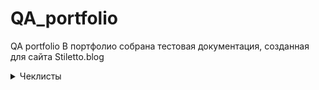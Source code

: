 # QA_portfolio
QA portfolio
В портфолио собрана тестовая документация, созданная для сайта Stiletto.blog<br>
 <details>
 <summary>Чеклисты</summary>
***
| №      	| Описание проверки                                                                                                                    	| Версия для ПК (Залогиненный пользователь) 	| Мобильная версия(Залогиненный пользователь) 	| Версия для ПК (Незалогиненный пользователь) 	| Мобильная версияНезалогиненный пользователь 	|
|--------	|--------------------------------------------------------------------------------------------------------------------------------------	|-------------------------------------------	|---------------------------------------------	|---------------------------------------------	|---------------------------------------------	|
| Раздел 	| (Не)главная страница                                                                                                                 	|                                           	|                                             	|                                             	|                                             	|
| 1      	| Просмотр главной страницы                                                                                                            	| Пройдено                                  	| Пройдено                                    	| Пройдено                                    	| Пройдено                                    	|
| 2      	| Просмотр поста на главной                                                                                                            	| Пройдено                                  	| Пройдено                                    	| Пройдено                                    	| Пройдено                                    	|
| 3      	| Переход в пост по клику на название                                                                                                  	| Пройдено                                  	| Пройдено                                    	| Пройдено                                    	| Пройдено                                    	|
| 4      	| Переход в пост по клику на фото                                                                                                      	| Пройдено                                  	| Пройдено                                    	| Пройдено                                    	| Пройдено                                    	|
| 5      	| Просмотр постов выбранной тематики через выбор подраздела                                                                            	| Пройдено                                  	| Не пройдено                                 	| Пройдено                                    	| Не пройдено                                 	|
| 6      	| Просмотр постов выбранной тематики по клику на тэг в посте                                                                           	| Пройдено                                  	| Пройдено                                    	| Пройдено                                    	| Пройдено                                    	|
| 7      	| Комментирование (форма для ввода)                                                                                                    	| Пройдено                                  	| Пройдено                                    	| Пройдено                                    	| Пройдено                                    	|
| 8      	| Кнопки навигации между страницами                                                                                                    	| Пройдено                                  	| Пройдено                                    	| Пройдено                                    	| Пройдено                                    	|
| 9      	| Кнопки навигации вверх/низ страницы                                                                                                  	| Пройдено                                  	| Пройдено                                    	| Пройдено                                    	| Пройдено                                    	|
| 10     	| Изменение цветовой темы                                                                                                              	| Пройдено                                  	| Пройдено                                    	| Пройдено                                    	| Пройдено                                    	|
| 11     	| Просмотр профайла пользователя (доступно только авторизованным пользователям)                                                        	| Пройдено                                  	| Пройдено                                    	| Пройдено                                    	| Пройдено                                    	|
| 12     	| Просмотр страницы поиска (доступно только авторизованным пользователям)                                                              	| Пройдено                                  	| Пройдено                                    	| Пройдено                                    	| Пройдено                                    	|
| 13     	| Просмотр рейтинга пользователей                                                                                                      	| Пройдено                                  	| Пройдено                                    	| Пройдено                                    	| Пройдено                                    	|
|        	| Блоги                                                                                                                                	|                                           	|                                             	|                                             	|                                             	|
| 1      	| Просмотр  страницы блогов                                                                                                            	| Пройдено                                  	| Пройдено                                    	| Пройдено                                    	| Пройдено                                    	|
| 2      	| Просмотр поста                                                                                                                       	| Пройдено                                  	| Пройдено                                    	| Пройдено                                    	| Пройдено                                    	|
| 3      	| Переход по ссылке                                                                                                                    	| Пройдено                                  	| Пройдено                                    	| Пройдено                                    	| Пройдено                                    	|
| 4      	| Просмотр постов через выбор тематики                                                                                                 	| Пройдено                                  	| Не пройдено (см. проверку выше)             	| Пройдено                                    	| Не пройдено (см. проверку выше)             	|
| 5      	| Комментирование (форма для ввода)                                                                                                    	| Пройдено                                  	| Пройдено                                    	| Пройдено                                    	| Пройдено                                    	|
| 6      	| Кнопки навигации между страницами                                                                                                    	| Пройдено                                  	| Пройдено                                    	| Пройдено                                    	| Пройдено                                    	|
| 7      	| Кнопки навигации вверх/низ страницы                                                                                                  	| Пройдено                                  	| Пройдено                                    	| Пройдено                                    	| Пройдено                                    	|
| 8      	| Просмотр рейтинга пользователей (доступно только авторизованным пользователям)                                                       	| Пройдено                                  	| Пройдено                                    	| Пройдено                                    	| Пройдено                                    	|
| 9      	| Просмотр рейтинга Топ-постов недели                                                                                                  	| Пройдено                                  	| Пройдено                                    	| Пройдено                                    	| Пройдено                                    	|
| 10     	| Просмотр рейтинга Топ-постов по посещаемости                                                                                         	| Пройдено                                  	| Пройдено                                    	| Пройдено                                    	| Пройдено                                    	|
| 11     	| Изменение цветовой темы                                                                                                              	| Частично пройдено.                        	| Частично пройдено.                          	| Пройдено                                    	| Пройдено                                    	|
|        	| Профиль другого пользователя                                                                                                         	|                                           	|                                             	|                                             	|                                             	|
| 1      	| Переход на страницу пользователя по клику на аватарку (в комментарии)                                                                	| Пройдено                                  	| Пройдено                                    	| Пройдено                                    	| Пройдено                                    	|
| 2      	| Переход на страницу пользователя по клику на ник (в комментарии)                                                                     	| Пройдено                                  	| Пройдено                                    	| Пройдено                                    	| Пройдено                                    	|
| 3      	| Переход на страницу пользователя (автора поста) по клику на аватарку (на странице блогов)                                            	| Пройдено                                  	| Пройдено                                    	| Пройдено                                    	| Пройдено                                    	|
| 4      	| Переход на страницу пользователя (автора поста) по клику на аватарку (на странице блога)                                             	| Пройдено                                  	| Пройдено                                    	| Пройдено                                    	| Пройдено                                    	|
| 5      	| Переход на страницу пользователя (автора поста) по клику на ник (на странице блогов)                                                 	| Пройдено                                  	| Пройдено                                    	| Пройдено                                    	| Пройдено                                    	|
| 6      	| Просмотр профайла пользователя                                                                                                       	| Пройдено                                  	| Пройдено                                    	| Пройдено                                    	| Пройдено                                    	|
| 7      	| Просмотр постов пользователя                                                                                                         	| Частично пройдено                         	| Частично пройдено                           	| Пройдено                                    	| Пройдено                                    	|
| 8      	| Просмотр комментов пользователя                                                                                                      	| Частично пройдено                         	| Частично пройдено                           	| Пройдено                                    	| Пройдено                                    	|
|        	| Блоги                                                                                                                                	|                                           	|                                             	|                                             	|                                             	|
| 1      	| Создание поста -  выбор состояния "Черновик"                                                                                         	| Пройдено                                  	| n/a                                         	| Пройдено                                    	| n/a                                         	|
| 2      	| Создание поста -  - выбор состояния "Отправлен на модерацию"                                                                         	| Пройдено                                  	| n/a                                         	| Пройдено                                    	| n/a                                         	|
| 3      	| Создание поста - выбор состояния "Удалено"                                                                                           	|                                           	| n/a                                         	|                                             	| n/a                                         	|
| 4      	| Создание поста с отложенной публикацией - Отправлен на модерацию                                                                     	| Пройдено                                  	| n/a                                         	| Пройдено                                    	| n/a                                         	|
| 5      	| Добавление картинки в пост - скопированный  url                                                                                      	| Пройдено                                  	| n/a                                         	| Пройдено                                    	| n/a                                         	|
| 6      	| Добавление картинки в пост - загрузка через менеджер файлов (размер 2 мБ)                                                            	| Пройдено                                  	| n/a                                         	| Пройдено                                    	| n/a                                         	|
| 7      	| Добавление картинки в пост - загрузка через менеджер файлов (размер  более 2х мБ,возможность добавления только черезкопирования url) 	| Пройдено                                  	| n/a                                         	| Пройдено                                    	| n/a                                         	|
| 8      	| Загрузка файла неподдерживаемого формата  (под видом картинки), не должно загрузиться                                                	| Пройдено                                  	| n/a                                         	| Пройдено                                    	| n/a                                         	|
| 9      	| Добавление анимации в формате gif                                                                                                    	| Пройдено                                  	| n/a                                         	| Пройдено                                    	| n/a                                         	|
| 10     	| Добавление видео                                                                                                                     	| Пройдено                                  	| n/a                                         	| Пройдено                                    	| n/a                                         	|
| 11     	| Добавление видео из неподдерживаемого источника (нельзя добавить)                                                                    	| Пройдено                                  	| n/a                                         	| Пройдено                                    	| n/a                                         	|
| 12     	| Удаление поста                                                                                                                       	| Не пройдено                               	| n/a                                         	| Не пройдено                                 	| n/a                                         	|
|        	| Поиск                                                                                                                                	|                                           	|                                             	|                                             	|                                             	|
| 1      	| поиск по пустому полю (поиск невозможен, нужно ввести 3 символа, спец символ не учитывается)                                         	| Пройдено                                  	| n/a                                         	| Пройдено                                    	| n/a                                         	|
| 2      	| по одному символу (поиск невозможен, нужно ввести 3 символа, спец символ не учитывается)                                             	| Пройдено                                  	| n/a                                         	| Пройдено                                    	| n/a                                         	|
| 3      	| по одному символу % (поиск невозможен, нужно ввести 3 символа, спец символ не учитывается)                                           	| Пройдено                                  	| n/a                                         	| Пройдено                                    	| n/a                                         	|
| 4      	| по трем символам включая спец символ (поиск невозможен, нужно ввести 3 символа, спец символ не учитывается)                          	| Пройдено                                  	| n/a                                         	| Пройдено                                    	| n/a                                         	|
| 5      	| по трем символам включая цифру                                                                                                       	| Пройдено                                  	| n/a                                         	| Пройдено                                    	| n/a                                         	|
| 6      	| по цифрам                                                                                                                            	| Пройдено                                  	| n/a                                         	| Пройдено                                    	| n/a                                         	|
| 7      	| по словосочетанию со спец символом                                                                                                   	| Пройдено                                  	| n/a                                         	| Пройдено                                    	| n/a                                         	|
| 8      	| по словосочетанию со спец символом %                                                                                                 	| Пройдено                                  	| n/a                                         	| Пройдено                                    	| n/a                                         	|
| 9      	| по словосочетанию со скобками                                                                                                        	| Пройдено                                  	| n/a                                         	| Пройдено                                    	| n/a                                         	|
| 10     	| по словосочетанию с двойными кавычками                                                                                               	| Пройдено                                  	| n/a                                         	| Пройдено                                    	| n/a                                         	|
| 11     	| по словосочетанию с одинарными кавычками                                                                                             	| Пройдено                                  	| n/a                                         	| Пройдено                                    	| n/a                                         	|
| 12     	| по словосочетанию с фигурными скобками                                                                                               	| Пройдено                                  	| n/a                                         	| Пройдено                                    	| n/a                                         	|
| 13     	| по словосочетанию со скобкой справа                                                                                                  	| Пройдено                                  	| n/a                                         	| Пройдено                                    	| n/a                                         	|
| 14     	| по словосочетанию с двойной кавычкой справа                                                                                          	| Не пройдено                               	| n/a                                         	| Не пройдено                                 	| n/a                                         	|
| 15     	| по словосочетанию с одинарной кавычкой   справа                                                                                      	| Не пройдено                               	| n/a                                         	| Не пройдено                                 	| n/a                                         	|
| 16     	| по словосочетанию с фигурной скобкой справа                                                                                          	| Пройдено                                  	| n/a                                         	| Пройдено                                    	| n/a                                         	|
| 17     	| по словосочетанию со скобкой слева                                                                                                   	| Пройдено                                  	| n/a                                         	| Пройдено                                    	| n/a                                         	|
| 18     	| по словосочетанию с двойной кавычкой слева                                                                                           	| Пройдено                                  	| n/a                                         	| Пройдено                                    	| n/a                                         	|
| 19     	| по словосочетанию с одинарной кавычкой   слева                                                                                       	| Пройдено                                  	| n/a                                         	| Пройдено                                    	| n/a                                         	|
| 20     	| по словосочетанию с фигурной скобкой слева                                                                                           	| Пройдено                                  	| n/a                                         	| Пройдено                                    	| n/a                                         	|
| 21     	| Переход на страницу поста по ссылке со страницы поиска                                                                               	| Пройдено                                  	| n/a                                         	| Пройдено                                    	| n/a                                         	|
| 22     	| Возврат на страницу поиска со страницы поста (фильтрация сохраняется)                                                                	| Пройдено                                  	| n/a                                         	| Пройдено                                    	| n/a                                         	|
|        	| Регистрация                                                                                                                          	|                                           	|                                             	|                                             	|                                             	|
| 1      	| все поля заполнены                                                                                                                   	| n/a                                       	| Пройдено                                    	| n/a                                         	| Пройдено                                    	|
| 2      	| только обязательные поля                                                                                                             	| n/a                                       	| Пройдено                                    	| n/a                                         	| Пройдено                                    	|
| 3      	| почтовый адрес не указан (регистрация не успешна)                                                                                    	| n/a                                       	| Пройдено                                    	| n/a                                         	| Пройдено                                    	|
| 4      	| указан почтовый адрес ранее залогиненного пользователя  (регистрация не успешна)                                                     	| n/a                                       	|                                             	| n/a                                         	|                                             	|
| 5      	| логин не указан (регистрация не успешна)                                                                                             	| n/a                                       	| Пройдено                                    	| n/a                                         	| Пройдено                                    	|
| 6      	| указан логин ранее залогиненного пользователя (регистрация не успешна)                                                               	| n/a                                       	|                                             	| n/a                                         	|                                             	|
| 7      	| без аватарки                                                                                                                         	| n/a                                       	| Пройдено                                    	| n/a                                         	| Пройдено                                    	|
| 8      	| с аватаркой                                                                                                                          	| n/a                                       	| Пройдено                                    	| n/a                                         	| Пройдено                                    	|
| 9      	| аватарка в формате jpeg, 1 Мб, размер 700х700                                                                                        	| n/a                                       	| Пройдено                                    	| n/a                                         	| Пройдено                                    	|
| 10     	| аватарка в формате png, 1 Мб, размер 700х700                                                                                         	| n/a                                       	| Пройдено                                    	| n/a                                         	| Пройдено                                    	|
| 11     	| аватарка в формате jpeg, 300 кб, размер 700х702                                                                                      	| n/a                                       	| Пройдено                                    	| n/a                                         	| Пройдено                                    	|
| 12     	| аватарка в формате jpeg, 2 кб, размер 50х50                                                                                          	| n/a                                       	| Пройдено                                    	| n/a                                         	| Пройдено                                    	|
| 13     	| аватарка в формате gif, 1 Мб, размер 700х700                                                                                         	| n/a                                       	| Пройдено                                    	| n/a                                         	| Пройдено                                    	|
| 14     	| аватарка в формате jpeg, 1,2 Мб, размер 1000х900 (не должно загрузиться, вес файла больше ммаксимально допустимого 1 МБ)             	| n/a                                       	| Пройдено                                    	| n/a                                         	| Пройдено                                    	|
| 15     	| аватарка в формате jpeg, 1.5 кб, размер 49х50(не должно загрузиться, ниже минимально допустимого размера 50х50)                      	| n/a                                       	| Пройдено                                    	| n/a                                         	| Пройдено                                    	|
| 16     	| аватарка в формате jpeg, 1.5 кб, размер 49х49 (не должно загрузиться, ниже минимально допустимого размера 50х50)                     	| n/a                                       	| Пройдено                                    	| n/a                                         	| Пройдено                                    	|
|        	| Проверка входа                                                                                                                       	|                                           	|                                             	|                                             	|                                             	|
| 1      	| логин не указан (отказ в доступе)                                                                                                    	| n/a                                       	| Пройдено                                    	| n/a                                         	| Пройдено                                    	|
| 2      	| пароль не указан (отказ в доступе)                                                                                                   	| n/a                                       	| Пройдено                                    	| n/a                                         	| Пройдено                                    	|
| 3      	| логин не верный  (отказ в доступе)                                                                                                   	| n/a                                       	| Пройдено                                    	| n/a                                         	| Пройдено                                    	|
| 4      	| пароль неверный  (отказ в доступе)                                                                                                   	| n/a                                       	| Пройдено                                    	| n/a                                         	| Пройдено                                    	|
| 5      	| указаны верные логин и пароль (доспут)                                                                                               	| n/a                                       	| Пройдено                                    	| n/a                                         	| Пройдено                                    	|
***
 </details>
